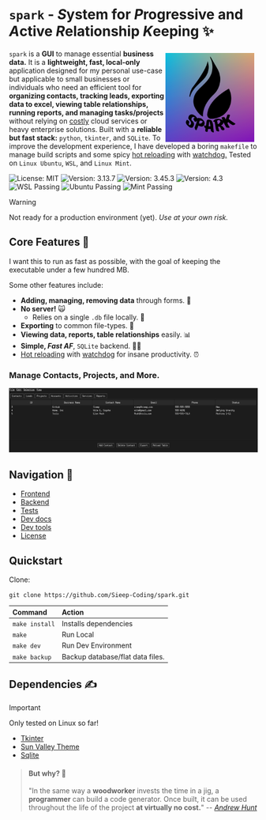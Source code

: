 # `spark` - *S*ystem for *P*rogressive and *A*ctive *R*elationship *K*eeping ✨

<img src="https://github.com/Sieep-Coding/pyt/blob/main/assets/p.png" align="right" width="180" alt="Spark Logo" style="float: right;margin-right: 7px;margin-top: 7px;">

`spark` is a **GUI** to manage essential **business data.** It is a **lightweight, fast, local-only** application designed for my personal use-case but applicable to small businesses or individuals who need an efficient tool for **organizing contacts, tracking leads, exporting data to excel, viewing table relationships, running reports, and managing tasks/projects** without relying on [costly](https://instances.vantage.sh/) cloud services or heavy enterprise solutions. Built with a **reliable but fast stack:** `python`, `tkinter`, and `SQLite`. To improve the development experience, I have developed a boring `makefile` to manage build scripts and some spicy [hot reloading](hot_reload.py) with [watchdog.](https://pypi.org/project/watchdog/) Tested on `Linux Ubuntu`, `WSL`, and `Linux Mint`.

<!-- [![wakatime](https://wakatime.com/badge/user/2156ce13-ae9d-4c0e-a543-89b2bddcd2f6/project/5ede5fcd-c567-4543-9b11-5abcf126f720.svg)](https://wakatime.com/badge/user/2156ce13-ae9d-4c0e-a543-89b2bddcd2f6/project/5ede5fcd-c567-4543-9b11-5abcf126f720) -->
![License: MIT](https://img.shields.io/badge/License-MIT-blue.svg)
![Version: 3.13.7](https://img.shields.io/badge/python-3.13.7-blue.svg)
![Version: 3.45.3](https://img.shields.io/badge/SQLite-3.45.3-blue.svg)
![Version: 4.3](https://img.shields.io/badge/Makefile-4.3-blue.svg)
![WSL Passing](https://img.shields.io/badge/WSL-Passing-darkgreen.svg)
![Ubuntu Passing](https://img.shields.io/badge/Ubuntu-Passing-darkgreen.svg)
![Mint Passing](https://img.shields.io/badge/Mint-Passing-darkgreen.svg)


<!-- ![](https://img.shields.io/badge/Python-FFD43B?style=for-the-badge&logo=python&logoColor=blue)
![](https://img.shields.io/badge/tkinter-FFD43B?style=for-the-badge&logo=python&logoColor=blue)
![](https://img.shields.io/badge/Sqlite-003B57?style=for-the-badge&logo=sqlite&logoColor=white) -->

> [!WARNING]  
> Not ready for a production environment (yet). *Use at your own risk.*

## Core Features 💪
I want this to run as fast as possible, with the goal of keeping the executable under a few hundred MB.

Some other features include:
- **Adding, managing, removing data** through forms. 📃
- **No server!** 🙀 
  - Relies on a single `.db` file locally. 🍻
- **Exporting** to common file-types. 💾
- **Viewing data, reports, table relationships** easily. 📊
- **Simple, *Fast AF***, `SQLite` backend. 🏃‍➡️
- [Hot reloading](hot_reload.py) with [watchdog](https://pypi.org/project/watchdog/) for insane productivity. ⏰

### Manage Contacts, Projects, and More.
![](https://github.com/Sieep-Coding/pyt/blob/main/assets/image.png)

## Navigation 🧭
- [Frontend](frontend/gui.py)
- [Backend](backend/database.py)
- [Tests](tests/)
- [Dev docs](docs/DEVTOOLS.md)
- [Dev tools](makefile)
- [License](LICENSE)

## Quickstart

Clone:
```
git clone https://github.com/Sieep-Coding/spark.git
```

| Command                   | Action                                           |
| :------------------------ | :----------------------------------------------- |
| `make install`            | Installs dependencies                            |
| `make`                    | Run Local                                        |
| `make dev`                | Run Dev Environment                              |
| `make backup`             | Backup database/flat data files.                 |

## Dependencies ✍️

> [!IMPORTANT]  
> Only tested on Linux so far!

- [Tkinter](https://docs.python.org/3/library/tkinter.html)
- [Sun Valley Theme](https://github.com/rdbende/Sun-Valley-ttk-theme/tree/main)
- [Sqlite](https://www.sqlite.org/)

> #### But why? 🤔
> "In the same way a **woodworker** invests the time in a jig, a **programmer** can build a code generator. 
> Once built, it can be used throughout the life of the project **at virtually no cost.**"
> -- [*Andrew Hunt*](https://en.wikipedia.org/wiki/Andy_Hunt_(author))
